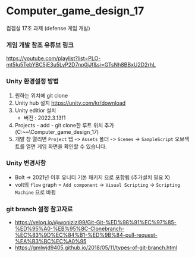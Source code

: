 # Computer_game_design_17
컴겜설 17조 과제 (defense 게임 개발)

### 게임 개발 참조 유튜브 링크
https://youtube.com/playlist?list=PLO-mt5Iu5TebYBC5jE3u5LyP2D7np0jJf&si=GTsNh8BBxU2D2rhL

### Unity 환경설정 방법
1. 원하는 위치에 git clone  
2. Unity hub 설치
   https://unity.com/kr/download
3. Unity editior 설치
   - 버전 : 2022.3.13f1
4. Projects - add - git clone한 루트 위치 추가(C:\~~\Computer_game_design_17)
5. 개발 창 열리면 `Project` 탭 -> `Assets` 폴더 -> `Scenes` -> `SampleScript` 오브젝트를 열면 게임 화면을 확인할 수 있습니다.

### Unity 변경사항
- Bolt -> 2021년 이후 유니티 기본 패키지 으로 포함됨 (추가설치 필요 X)
- volt의 `flow` graph  = `Add component` -> `Visual Scripting` -> `Scripting Machine` 으로 바뀜

### git branch 설정 참고자료
- https://velog.io/@wonizizi99/Git-Git-%ED%98%91%EC%97%85-%ED%95%A0-%EB%95%8C-Clonebranch-%EC%83%9D%EC%84%B1-%ED%9B%84-pull-request-%EA%B3%BC%EC%A0%95
- https://gmlwjd9405.github.io/2018/05/11/types-of-git-branch.html

